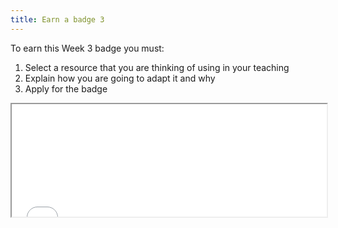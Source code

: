 ```yaml
---
title: Earn a badge 3
---
```


To earn this Week 3 badge you must:

 1. Select a resource that you are thinking of using in your teaching
 2. Explain how you are going to adapt it and why
 3. Apply for the badge

<iframe height="180" src="//badges.p2pu.org/en/badge/view/786/embedded/" width="100%"></iframe>
